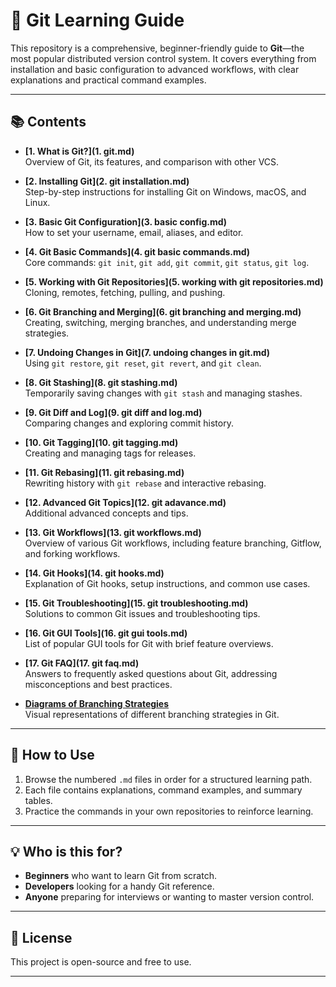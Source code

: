 # 📝 Git Learning Guide

This repository is a comprehensive, beginner-friendly guide to **Git**—the most popular distributed version control system. It covers everything from installation and basic configuration to advanced workflows, with clear explanations and practical command examples.

---

## 📚 Contents

- **[1. What is Git?](1. git.md)**  
  Overview of Git, its features, and comparison with other VCS.

- **[2. Installing Git](2. git installation.md)**  
  Step-by-step instructions for installing Git on Windows, macOS, and Linux.

- **[3. Basic Git Configuration](3. basic config.md)**  
  How to set your username, email, aliases, and editor.

- **[4. Git Basic Commands](4. git basic commands.md)**  
  Core commands: `git init`, `git add`, `git commit`, `git status`, `git log`.

- **[5. Working with Git Repositories](5. working with git repositories.md)**  
  Cloning, remotes, fetching, pulling, and pushing.

- **[6. Git Branching and Merging](6. git branching and merging.md)**  
  Creating, switching, merging branches, and understanding merge strategies.

- **[7. Undoing Changes in Git](7. undoing changes in git.md)**  
  Using `git restore`, `git reset`, `git revert`, and `git clean`.

- **[8. Git Stashing](8. git stashing.md)**  
  Temporarily saving changes with `git stash` and managing stashes.

- **[9. Git Diff and Log](9. git diff and log.md)**  
  Comparing changes and exploring commit history.

- **[10. Git Tagging](10. git tagging.md)**  
  Creating and managing tags for releases.

- **[11. Git Rebasing](11. git rebasing.md)**  
  Rewriting history with `git rebase` and interactive rebasing.

- **[12. Advanced Git Topics](12. git adavance.md)**  
  Additional advanced concepts and tips.

- **[13. Git Workflows](13. git workflows.md)**  
  Overview of various Git workflows, including feature branching, Gitflow, and forking workflows.

- **[14. Git Hooks](14. git hooks.md)**  
  Explanation of Git hooks, setup instructions, and common use cases.

- **[15. Git Troubleshooting](15. git troubleshooting.md)**  
  Solutions to common Git issues and troubleshooting tips.

- **[16. Git GUI Tools](16. git gui tools.md)**  
  List of popular GUI tools for Git with brief feature overviews.

- **[17. Git FAQ](17. git faq.md)**  
  Answers to frequently asked questions about Git, addressing misconceptions and best practices.

- **[Diagrams of Branching Strategies](assets/diagrams/branching-strategies.md)**  
  Visual representations of different branching strategies in Git.

---

## 🚀 How to Use

1. Browse the numbered `.md` files in order for a structured learning path.
2. Each file contains explanations, command examples, and summary tables.
3. Practice the commands in your own repositories to reinforce learning.

---

## 💡 Who is this for?

- **Beginners** who want to learn Git from scratch.
- **Developers** looking for a handy Git reference.
- **Anyone** preparing for interviews or wanting to master version control.

---

## 📖 License

This project is open-source and free to use.

---